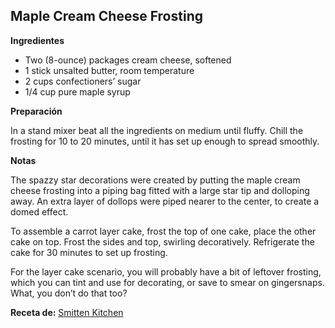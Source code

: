 ## Maple Cream Cheese Frosting

**Ingredientes**

- Two (8-ounce) packages cream cheese, softened
- 1 stick unsalted butter, room temperature
- 2 cups confectioners’ sugar
- 1/4 cup pure maple syrup

**Preparación**

In a stand mixer beat all the ingredients on medium until fluffy. Chill the frosting for 10 to 20 minutes, until it has set up enough to spread smoothly.

**Notas**

The spazzy star decorations were created by putting the maple cream cheese frosting into a piping bag fitted with a large star tip and dolloping away. An extra layer of dollops were piped nearer to the center, to create a domed effect.

To assemble a carrot layer cake, frost the top of one cake, place the other cake on top. Frost the sides and top, swirling decoratively. Refrigerate the cake for 30 minutes to set up frosting.

For the layer cake scenario, you will probably have a bit of leftover frosting, which you can tint and use for decorating, or save to smear on gingersnaps. What, you don’t do that too?

**Receta de:** [Smitten Kitchen](http://smittenkitchen.com/blog/2008/12/carrot-cake-with-maple-cream-cheese-frosting/)